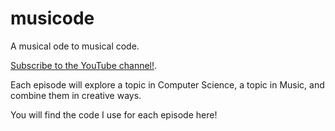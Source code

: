 # musicode
A musical ode to musical code.

[Subscribe to the YouTube channel!](https://www.youtube.com/channel/UCrZNf0XkxtXE0tsy1y2RT0w).

Each episode will explore a topic in Computer Science, a topic in Music, and combine them in creative ways.

You will find the code I use for each episode here!
